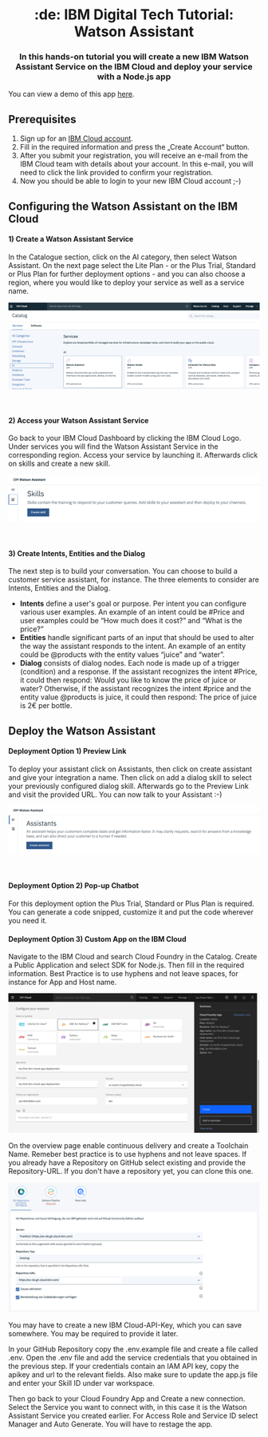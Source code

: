 <h1 align="center" style="border-bottom: none;">:de: IBM Digital Tech Tutorial: Watson Assistant</h1>
<h3 align="center">In this hands-on tutorial you will create a new IBM Watson Assistant Service on the IBM Cloud and deploy your service with a Node.js app</h3>

You can view a demo of this app <a href="https://watson-assistant-demo-dach.eu-de.mybluemix.net/" target="_blank">here</a>.


## Prerequisites

1. Sign up for an [IBM Cloud account](https://console.bluemix.net/registration/).
2. Fill in the required information and press the „Create Account“ button.
3. After you submit your registration, you will receive an e-mail from the IBM Cloud team with details about your account. In this e-mail, you will need to click the link provided to confirm your registration.
4. Now you should be able to login to your new IBM Cloud account ;-)

## Configuring the Watson Assistant on the IBM Cloud

<h4>1) Create a Watson Assistant Service</h4>
In the Catalogue section, click on the AI category, then select Watson Assistant. On the next page select the Lite Plan - or the Plus Trial, Standard or Plus Plan for further deployment options - and you can also choose a region, where you would like to deploy your service as well as a service name. 

![Catalog Watson Assistant](readme_images/catalog-watson-assistant.png)

<br>
<h4>2) Access your Watson Assistant Service</h4>
Go back to your IBM Cloud Dashboard by clicking the IBM Cloud Logo. Under services you will find the Watson Assistant Service in the corresponding region. Access your service by launching it. Afterwards click on skills and create a new skill.

![Create a new Skill](readme_images/create-skill.png)

<br>
<h4>3) Create Intents, Entities and the Dialog</h4>
The next step is to build your conversation. You can choose to build a customer service assistant, for instance. The three elements to consider are Intents, Entities and the Dialog.
<ul>
  <li><strong>Intents</strong> define a user's goal or purpose. Per intent you can configure various user examples. An example of an intent could be #Price and user examples could be “How much does it cost?” and “What is the price?”</li>
<li><strong>Entities</strong> handle significant parts of an input that should be used to alter the way the assistant responds to the intent. An example of an entity could be @products with the entity values “juice” and “water”.</li>
<li><strong>Dialog</strong> consists of dialog nodes. Each node is made up of a trigger (condition) and a response. If the assistant recognizes the intent #Price, it could then respond: Would you like to know the price of juice or water? Otherwise, if the assistant recognizes the intent #price and the entity value @products is juice, it could then respond: The price of juice is 2€ per bottle.</li>
</ul>

## Deploy the Watson Assistant

<h4>Deployment Option 1) Preview Link</h4>
To deploy your assistant click on Assistants, then click on create assistant and give your integration a name. Then click on add a dialog skill to select your previously configured dialog skill. Afterwards go to the Preview Link and visit the provided URL. You can now talk to your Assistant :-)

![Create a new Skill](readme_images/deploy-assistant.png)

<br>
<h4>Deployment Option 2) Pop-up Chatbot</h4>
For this deployment option the Plus Trial, Standard or Plus Plan is required. You can generate a code snipped, customize it and put the code wherever you need it.

<br>
<h4>Deployment Option 3) Custom App on the IBM Cloud</h4>
Navigate to the IBM Cloud and search Cloud Foundry in the Catalog. Create a Public Application and select SDK for Node.js. Then fill in the required information. Best Practice is to use hyphens and not leave spaces, for instance for App and Host name.

![Create a new Cloud Foundry App](readme_images/cloud-foundry.png)

On the overview page enable continuous delivery and create a Toolchain Name. Remeber best practice is to use hyphens and not leave spaces. If you already have a Repository on GitHub select existing and provide the Repository-URL. If you don't have a repository yet, you can clone this one.

![Select the GitHub Repository](readme_images/github-repository.png)

You may have to create a new IBM Cloud-API-Key, which you can save somewhere. You may be required to provide it later.

In your GitHub Repository copy the .env.example file and create a file called .env. Open the .env file and add the service credentials that you obtained in the previous step. If your credentials contain an IAM API key, copy the apikey and url to the relevant fields. Also make sure to update the app.js file and enter your Skill ID under var workspace.

Then go back to your Cloud Foundry App and Create a new connection. Select the Service you want to connect with, in this case it is the Watson Assistant Service you created earlier. For Access Role and Service ID select Manager and Auto Generate. You will have to restage the app.
